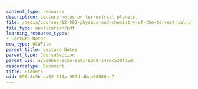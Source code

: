 ```yaml
---
content_type: resource
description: Lecture notes on terrestrial planets.
file: /media/courses/12-002-physics-and-chemistry-of-the-terrestrial-planets-fall-2008/690c4c9bda52814a989d4baa66880ac7_MIT12_002f08_lec31.pdf
file_type: application/pdf
learning_resource_types:
- Lecture Notes
ocw_type: OCWFile
parent_title: Lecture Notes
parent_type: CourseSection
parent_uid: a25d9b6d-ec56-0591-83d8-1486c530f35d
resourcetype: Document
title: Planets
uid: 690c4c9b-da52-814a-989d-4baa66880ac7
---
```

